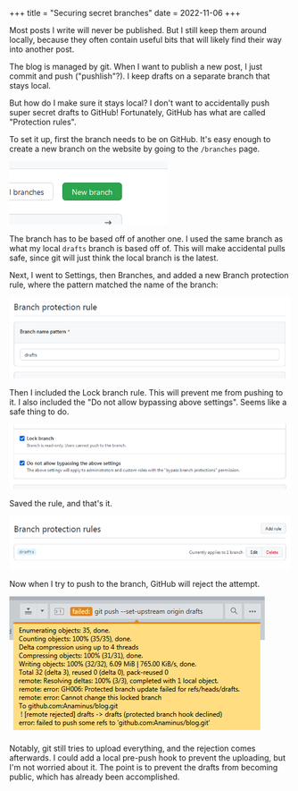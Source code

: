 +++
title = "Securing secret branches"
date = 2022-11-06
+++

Most posts I write will never be published. But I still keep them around
locally, because they often contain useful bits that will likely find their way
into another post.

The blog is managed by git. When I want to publish a new post, I just commit and
push ("pushlish"?). I keep drafts on a separate branch that stays local.

But how do I make sure it stays local? I don't want to accidentally push super
secret drafts to GitHub! Fortunately, GitHub has what are called "Protection
rules".

To set it up, first the branch needs to be on GitHub. It's easy enough to create
a new branch on the website by going to the `/branches` page.

![](fig1.png)

The branch has to be based off of another one. I used the same branch as what my
local `drafts` branch is based off of. This will make accidental pulls safe,
since git will just think the local branch is the latest.

Next, I went to Settings, then Branches, and added a new Branch protection rule,
where the pattern matched the name of the branch:

![](fig2.png)

Then I included the Lock branch rule. This will prevent me from pushing to it. I
also included the "Do not allow bypassing above settings". Seems like a safe
thing to do.

![](fig3.png)

Saved the rule, and that's it.

![](fig4.png)

Now when I try to push to the branch, GitHub will reject the attempt.

![](fig5.png)

Notably, git still tries to upload everything, and the rejection comes
afterwards. I could add a local pre-push hook to prevent the uploading, but I'm
not worried about it. The point is to prevent the drafts from becoming public,
which has already been accomplished.
